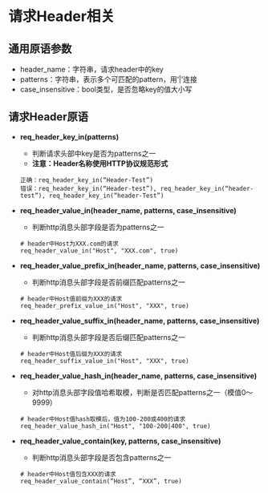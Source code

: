 # 请求Header相关

## 通用原语参数

- header_name：字符串，请求header中的key
- patterns：字符串，表示多个可匹配的pattern，用‘|’连接
- case_insensitive：bool类型，是否忽略key的值大小写

## 请求Header原语

- **req_header_key_in(patterns)**
  - 判断请求头部中key是否为patterns之一
  - **注意：Header名称使用HTTP协议规范形式**
  ```
  正确：req_header_key_in(“Header-Test”)
  错误：req_header_key_in(“Header-test”), req_header_key_in(“header-test”), req_header_key_in(“header-Test”)
  ```
  
- **req_header_value_in(header_name, patterns, case_insensitive)**
  - 判断http消息头部字段是否为patterns之一
  ```
  # header中Host为XXX.com的请求
  req_header_value_in("Host", "XXX.com", true)
  ```

- **req_header_value_prefix_in(header_name, patterns, case_insensitive)**
  - 判断http消息头部字段是否前缀匹配patterns之一
  ```
  # header中Host值前缀为XXX的请求
  req_header_prefix_value_in("Host", "XXX", true)
  ```

- **req_header_value_suffix_in(header_name, patterns, case_insensitive)**
  - 判断http消息头部字段是否后缀匹配patterns之一
  ```
  # header中Host值后缀为XXX的请求
  req_header_suffix_value_in("Host", "XXX", true)
  ```

- **req_header_value_hash_in(header_name, patterns, case_insensitive)**
  - 对http消息头部字段值哈希取模，判断是否匹配patterns之一（模值0～9999）
  ```
  # header中Host值hash取模后，值为100-200或400的请求
  req_header_value_hash_in("Host", "100-200|400", true)
  ```

- **req_header_value_contain(key, patterns, case_insensitive)**
  - 判断http消息头部字段是否包含patterns之一
  ```
  # header中Host值包含XXX的请求
  req_header_value_contain(“Host”, “XXX”, true)
  ```

